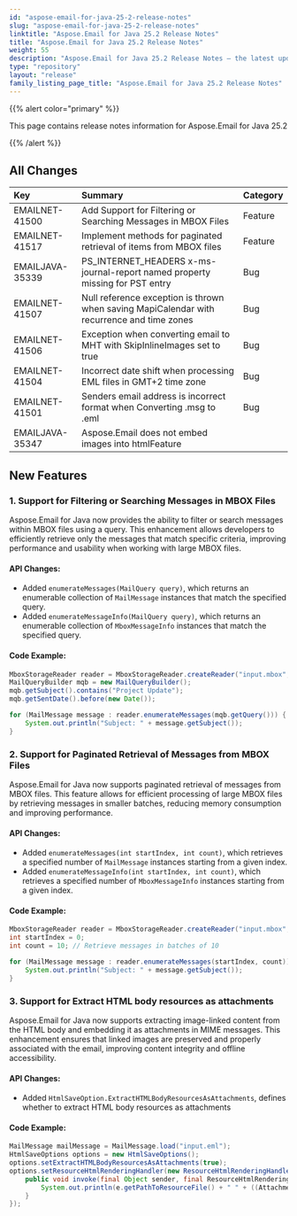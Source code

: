 ```yaml
---
id: "aspose-email-for-java-25-2-release-notes"
slug: "aspose-email-for-java-25-2-release-notes"
linktitle: "Aspose.Email for Java 25.2 Release Notes"
title: "Aspose.Email for Java 25.2 Release Notes"
weight: 55
description: "Aspose.Email for Java 25.2 Release Notes – the latest updates and fixes."
type: "repository"
layout: "release"
family_listing_page_title: "Aspose.Email for Java 25.2 Release Notes"
---
```


{{% alert color="primary" %}}

This page contains release notes information for Aspose.Email for Java 25.2

{{% /alert %}}

## **All Changes**

|**Key**|**Summary**|**Category**|
| :- | :- | :- |
|EMAILNET-41500|Add Support for Filtering or Searching Messages in MBOX Files|Feature|
|EMAILNET-41517|Implement methods for paginated retrieval of items from MBOX files|Feature|
|EMAILJAVA-35339|PS_INTERNET_HEADERS x-ms-journal-report named property missing for PST entry|Bug|
|EMAILNET-41507|Null reference exception is thrown when saving MapiCalendar with recurrence and time zones|Bug|
|EMAILNET-41506|Exception when converting email to MHT with SkipInlineImages set to true|Bug|
|EMAILNET-41504|Incorrect date shift when processing EML files in GMT+2 time zone|Bug|
|EMAILNET-41501|Senders email address is incorrect format when Converting .msg to .eml|Bug|
|EMAILJAVA-35347|Aspose.Email does not embed images into htmlFeature|


## New Features

### 1. Support for Filtering or Searching Messages in MBOX Files

Aspose.Email for Java now provides the ability to filter or search messages within MBOX files using a query. This enhancement allows developers to efficiently retrieve only the messages that match specific criteria, improving performance and usability when working with large MBOX files.

#### API Changes:

- Added `enumerateMessages(MailQuery query)`, which returns an enumerable collection of `MailMessage` instances that match the specified query.
- Added `enumerateMessageInfo(MailQuery query)`, which returns an enumerable collection of `MboxMessageInfo` instances that match the specified query.

#### Code Example:

```java
MboxStorageReader reader = MboxStorageReader.createReader("input.mbox", new MboxLoadOptions());
MailQueryBuilder mqb = new MailQueryBuilder();
mqb.getSubject().contains("Project Update");
mqb.getSentDate().before(new Date());

for (MailMessage message : reader.enumerateMessages(mqb.getQuery())) {
    System.out.println("Subject: " + message.getSubject());
}
```

### 2. Support for Paginated Retrieval of Messages from MBOX Files

Aspose.Email for Java now supports paginated retrieval of messages from MBOX files. This feature allows for efficient processing of large MBOX files by retrieving messages in smaller batches, reducing memory consumption and improving performance.

#### API Changes:

- Added `enumerateMessages(int startIndex, int count)`, which retrieves a specified number of `MailMessage` instances starting from a given index.
- Added `enumerateMessageInfo(int startIndex, int count)`, which retrieves a specified number of `MboxMessageInfo` instances starting from a given index.

#### Code Example:

```java
MboxStorageReader reader = MboxStorageReader.createReader("input.mbox", new MboxLoadOptions());
int startIndex = 0;
int count = 10; // Retrieve messages in batches of 10

for (MailMessage message : reader.enumerateMessages(startIndex, count)) {
    System.out.println("Subject: " + message.getSubject());
}
```

### 3. Support for Extract HTML body resources as attachments

Aspose.Email for Java now supports extracting image-linked content from the HTML body and embedding it as attachments in MIME messages. This enhancement ensures that linked images are preserved and properly associated with the email, improving content integrity and offline accessibility.

#### API Changes:

- Added `HtmlSaveOption.ExtractHTMLBodyResourcesAsAttachments`, defines whether to extract HTML body resources as attachments

#### Code Example:

```java
MailMessage mailMessage = MailMessage.load("input.eml");
HtmlSaveOptions options = new HtmlSaveOptions();
options.setExtractHTMLBodyResourcesAsAttachments(true);
options.setResourceHtmlRenderingHandler(new ResourceHtmlRenderingHandler() {
    public void invoke(final Object sender, final ResourceHtmlRenderingEventArgs e) {
        System.out.println(e.getPathToResourceFile() + " " + ((Attachment)sender).getContentId());
    }
});
```
